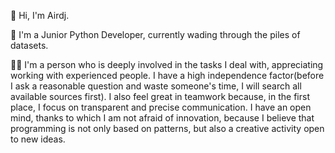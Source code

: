 👋 
Hi, I'm Airdj.

💼 
I'm a Junior Python Developer, currently wading through the piles of datasets.

👨‍💻 
I'm a person who is deeply involved in the tasks I deal with, appreciating working with experienced people.
I have a high independence factor(before I ask a reasonable question and waste someone's time, I will search all available sources first).
I also feel great in teamwork because, in the first place, I focus on transparent and precise communication.
I have an open mind, thanks to which I am not afraid of innovation, because I believe that programming is not only based on patterns,
but also a creative activity open to new ideas.

<!--
**Airdj/Airdj** is a ✨ _special_ ✨ repository because its `README.md` (this file) appears on your GitHub profile.

Here are some ideas to get you started:

- 🔭 I’m currently working on ...
- 🌱 I’m currently learning ...
- 👯 I’m looking to collaborate on ...
- 🤔 I’m looking for help with ...
- 💬 Ask me about ...
- 📫 How to reach me: ...
- 😄 Pronouns: ...
- ⚡ Fun fact: ...
-->
